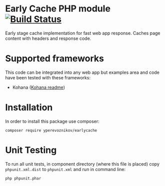 # Early Cache PHP module [![Build Status](https://travis-ci.org/yperevoznikov/EarlyCache.svg?branch=develop)](https://travis-ci.org/yperevoznikov/EarlyCache)
Early stage cache implementation for fast web app response. 
Caches page content with headers and response code.

# Supported frameworks
This code can be integrated into any web app but examples area and code have been tested with these frameworks:  
- Kohana ([Kohana readme](examples/kohana/readme.md))   

# Installation
In order to install this package use composer:  
```
composer require yperevoznikov/earlycache
```

# Unit Testing
To run all unit tests, in component directory (where this file is placed) 
copy `phpunit.xml.dist` to `phpunit.xml` and run in command line:  
```  
php phpunit.phar
```
